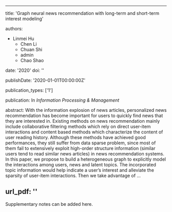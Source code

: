 
---
title: 'Graph neural news recommendation with long-term and short-term interest modeling'

authors:
  - Linmei Hu
	-	Chen Li
	-	Chuan Shi
	-	admin
	-	Chao Shao

date: '2020'
doi: ''

publishDate: '2020-01-01T00:00:00Z'

publication_types: ['1']

publication: In *Information Processing & Management*

abstract: With the information explosion of news articles, personalized news recommendation has become important for users to quickly find news that they are interested in. Existing methods on news recommendation mainly include collaborative filtering methods which rely on direct user-item interactions and content based methods which characterize the content of user reading history. Although these methods have achieved good performances, they still suffer from data sparse problem, since most of them fail to extensively exploit high-order structure information (similar users tend to read similar news articles) in news recommendation systems. In this paper, we propose to build a heterogeneous graph to explicitly model the interactions among users, news and latent topics. The incorporated topic information would help indicate a user’s interest and alleviate the sparsity of user-item interactions. Then we take advantage of …

url_pdf: ''
---

Supplementary notes can be added here.

